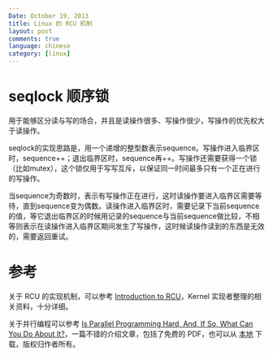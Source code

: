 ```yaml
---
Date: October 19, 2013
title: Linux 的 RCU 机制
layout: post
comments: true
language: chinese
category: [linux]
---
```


<!-- more -->







# seqlock 顺序锁


用于能够区分读与写的场合，并且是读操作很多、写操作很少，写操作的优先权大于读操作。

seqlock的实现思路是，用一个递增的整型数表示sequence。写操作进入临界区时，sequence++；退出临界区时，sequence再++。写操作还需要获得一个锁（比如mutex），这个锁仅用于写写互斥，以保证同一时间最多只有一个正在进行的写操作。

当sequence为奇数时，表示有写操作正在进行，这时读操作要进入临界区需要等待，直到sequence变为偶数。读操作进入临界区时，需要记录下当前sequence的值，等它退出临界区的时候用记录的sequence与当前sequence做比较，不相等则表示在读操作进入临界区期间发生了写操作，这时候读操作读到的东西是无效的，需要返回重试。





# 参考

关于 RCU 的实现机制，可以参考 [Introduction to RCU][rcu-paulmck]，Kernel 实现者整理的相关资料，十分详细。

关于并行编程可以参考 [Is Parallel Programming Hard, And, If So, What Can You Do About It?][parallel-program]，一篇不错的介绍文章，包括了免费的 PDF，也可以从 [本地][parallel-local] 下载，版权归作者所有。



[rcu-paulmck]:           http://www2.rdrop.com/users/paulmck/RCU/                                         "RCU编程，Kernel 实现者整理的相关资料"
[parallel-program]:      https://www.kernel.org/pub/linux/kernel/people/paulmck/perfbook/perfbook.html    "关于并行编程，一本不错的书"
[parallel-local]:        /reference/linux/perfbook.2015.01.31a.pdf                                        "关于并行编程，一本不错的书，本地保存版本"
